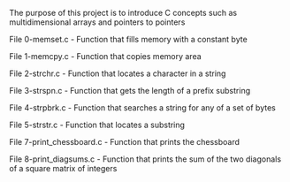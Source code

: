 The purpose of this project is to introduce C concepts such as multidimensional arrays and pointers to pointers

File 0-memset.c - Function that fills memory with a constant byte

File 1-memcpy.c - Function that copies memory area

File 2-strchr.c - Function that locates a character in a string

File 3-strspn.c - Function that gets the length of a prefix substring

File 4-strpbrk.c - Function that searches a string for any of a set of bytes

File 5-strstr.c - Function that locates a substring

File 7-print_chessboard.c - Function that prints the chessboard

File 8-print_diagsums.c - Function that prints the sum of the two diagonals of a square matrix of integers

